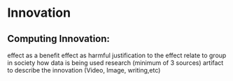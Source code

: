 # Innovation

## Computing Innovation:
effect as a benefit
effect as harmful
justification to the effect
relate to group in society
how data is being used
research (minimum of 3 sources)
artifact to describe the innovation (Video, Image, writing,etc)
